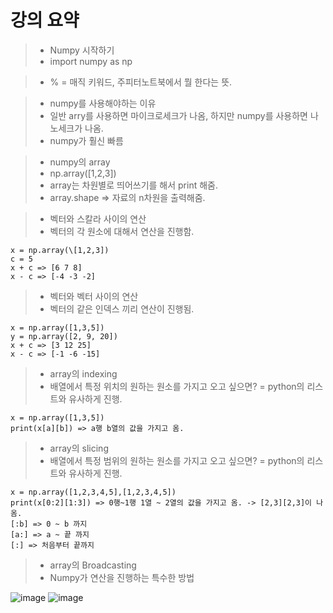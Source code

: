 # 강의 요약

> * Numpy 시작하기
> * import numpy as np

> * % = 매직 키워드, 주피터노트북에서 뭘 한다는 뜻.

> * numpy를 사용해야하는 이유
> * 일반 arry를 사용하면 마이크로세크가 나옴, 하지만 numpy를 사용하면 나노세크가 나옴.
> * numpy가 훨신 빠름

> * numpy의 array
> * np.array(\[1,2,3])
> * array는 차원별로 띄어쓰기를 해서 print 해줌.
> * array.shape => 자료의 n차원을 출력해줌.

> * 벡터와 스칼라 사이의 연산
> * 벡터의 각 원소에 대해서 연산을 진행함.
```
x = np.array(\[1,2,3])
c = 5
x + c => [6 7 8]
x - c => [-4 -3 -2]
```

> * 벡터와 벡터 사이의 연산
> * 벡터의 같은 인덱스 끼리 연산이 진행됨.
```
x = np.array([1,3,5])
y = np.array([2, 9, 20])
x + c => [3 12 25]
x - c => [-1 -6 -15]
```

> * array의 indexing
> * 배열에서 특정 위치의 원하는 원소를 가지고 오고 싶으면? = python의 리스트와 유사하게 진행.
```
x = np.array([1,3,5])
print(x[a][b]) => a행 b열의 값을 가지고 옴.
```


> * array의 slicing
> * 배열에서 특정 범위의 원하는 원소를 가지고 오고 싶으면? = python의 리스트와 유사하게 진행.
```
x = np.array([1,2,3,4,5],[1,2,3,4,5])
print(x[0:2][1:3]) => 0행~1행 1열 ~ 2열의 값을 가지고 옴. -> [2,3][2,3]이 나옴.
[:b] => 0 ~ b 까지
[a:] => a ~ 끝 까지
[:] => 처음부터 끝까지
```

> * array의 Broadcasting
> * Numpy가 연산을 진행하는 특수한 방법

![image](https://user-images.githubusercontent.com/55529455/162666047-81a84462-72a5-4630-a7ae-ac26f118790c.png)
![image](https://user-images.githubusercontent.com/55529455/162666092-c92eca33-1f83-4a69-93cb-c763b7d5def5.png)





